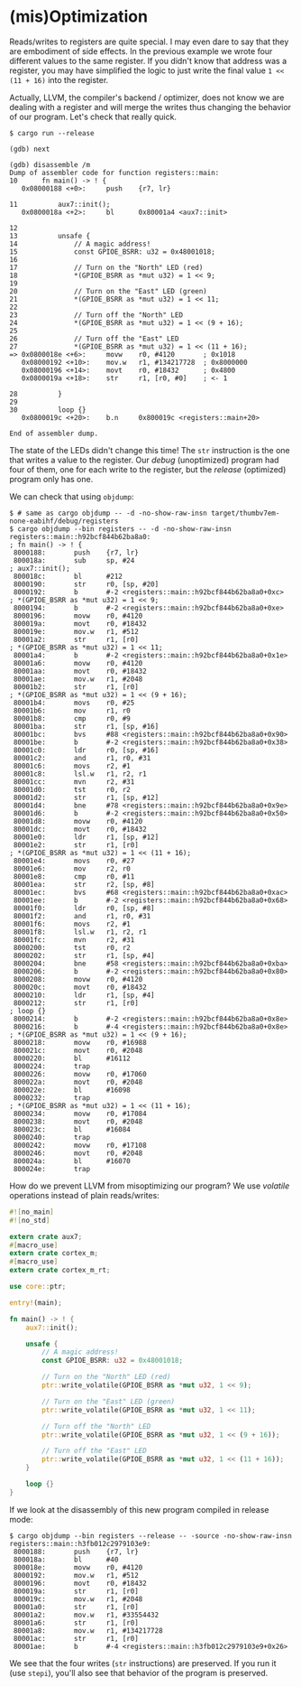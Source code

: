 # (mis)Optimization

Reads/writes to registers are quite special. I may even dare to say that they are embodiment of side
effects. In the previous example we wrote four different values to the same register. If you didn't
know that address was a register, you may have simplified the logic to just write the final value `1
<< (11 + 16)` into the register.

Actually, LLVM, the compiler's backend / optimizer, does not know we are dealing with a register and
will merge the writes thus changing the behavior of our program. Let's check that really quick.

``` console
$ cargo run --release

(gdb) next

(gdb) disassemble /m
Dump of assembler code for function registers::main:
10      fn main() -> ! {
   0x08000188 <+0>:     push    {r7, lr}

11          aux7::init();
   0x0800018a <+2>:     bl      0x80001a4 <aux7::init>

12
13          unsafe {
14              // A magic address!
15              const GPIOE_BSRR: u32 = 0x48001018;
16
17              // Turn on the "North" LED (red)
18              *(GPIOE_BSRR as *mut u32) = 1 << 9;
19
20              // Turn on the "East" LED (green)
21              *(GPIOE_BSRR as *mut u32) = 1 << 11;
22
23              // Turn off the "North" LED
24              *(GPIOE_BSRR as *mut u32) = 1 << (9 + 16);
25
26              // Turn off the "East" LED
27              *(GPIOE_BSRR as *mut u32) = 1 << (11 + 16);
=> 0x0800018e <+6>:     movw    r0, #4120       ; 0x1018
   0x08000192 <+10>:    mov.w   r1, #134217728  ; 0x8000000
   0x08000196 <+14>:    movt    r0, #18432      ; 0x4800
   0x0800019a <+18>:    str     r1, [r0, #0]    ; <- 1

28          }
29
30          loop {}
   0x0800019c <+20>:    b.n     0x800019c <registers::main+20>

End of assembler dump.
```

The state of the LEDs didn't change this time! The `str` instruction is the one that writes a value
to the register. Our *debug* (unoptimized) program had four of them, one for each write to the
register, but the *release* (optimized) program only has one.

We can check that using `objdump`:

``` console
$ # same as cargo objdump -- -d -no-show-raw-insn target/thumbv7em-none-eabihf/debug/registers
$ cargo objdump --bin registers -- -d -no-show-raw-insn
registers::main::h92bcf844b62ba8a0:
; fn main() -> ! {
 8000188:       push    {r7, lr}
 800018a:       sub     sp, #24
; aux7::init();
 800018c:       bl      #212
 8000190:       str     r0, [sp, #20]
 8000192:       b       #-2 <registers::main::h92bcf844b62ba8a0+0xc>
; *(GPIOE_BSRR as *mut u32) = 1 << 9;
 8000194:       b       #-2 <registers::main::h92bcf844b62ba8a0+0xe>
 8000196:       movw    r0, #4120
 800019a:       movt    r0, #18432
 800019e:       mov.w   r1, #512
 80001a2:       str     r1, [r0]
; *(GPIOE_BSRR as *mut u32) = 1 << 11;
 80001a4:       b       #-2 <registers::main::h92bcf844b62ba8a0+0x1e>
 80001a6:       movw    r0, #4120
 80001aa:       movt    r0, #18432
 80001ae:       mov.w   r1, #2048
 80001b2:       str     r1, [r0]
; *(GPIOE_BSRR as *mut u32) = 1 << (9 + 16);
 80001b4:       movs    r0, #25
 80001b6:       mov     r1, r0
 80001b8:       cmp     r0, #9
 80001ba:       str     r1, [sp, #16]
 80001bc:       bvs     #88 <registers::main::h92bcf844b62ba8a0+0x90>
 80001be:       b       #-2 <registers::main::h92bcf844b62ba8a0+0x38>
 80001c0:       ldr     r0, [sp, #16]
 80001c2:       and     r1, r0, #31
 80001c6:       movs    r2, #1
 80001c8:       lsl.w   r1, r2, r1
 80001cc:       mvn     r2, #31
 80001d0:       tst     r0, r2
 80001d2:       str     r1, [sp, #12]
 80001d4:       bne     #78 <registers::main::h92bcf844b62ba8a0+0x9e>
 80001d6:       b       #-2 <registers::main::h92bcf844b62ba8a0+0x50>
 80001d8:       movw    r0, #4120
 80001dc:       movt    r0, #18432
 80001e0:       ldr     r1, [sp, #12]
 80001e2:       str     r1, [r0]
; *(GPIOE_BSRR as *mut u32) = 1 << (11 + 16);
 80001e4:       movs    r0, #27
 80001e6:       mov     r2, r0
 80001e8:       cmp     r0, #11
 80001ea:       str     r2, [sp, #8]
 80001ec:       bvs     #68 <registers::main::h92bcf844b62ba8a0+0xac>
 80001ee:       b       #-2 <registers::main::h92bcf844b62ba8a0+0x68>
 80001f0:       ldr     r0, [sp, #8]
 80001f2:       and     r1, r0, #31
 80001f6:       movs    r2, #1
 80001f8:       lsl.w   r1, r2, r1
 80001fc:       mvn     r2, #31
 8000200:       tst     r0, r2
 8000202:       str     r1, [sp, #4]
 8000204:       bne     #58 <registers::main::h92bcf844b62ba8a0+0xba>
 8000206:       b       #-2 <registers::main::h92bcf844b62ba8a0+0x80>
 8000208:       movw    r0, #4120
 800020c:       movt    r0, #18432
 8000210:       ldr     r1, [sp, #4]
 8000212:       str     r1, [r0]
; loop {}
 8000214:       b       #-2 <registers::main::h92bcf844b62ba8a0+0x8e>
 8000216:       b       #-4 <registers::main::h92bcf844b62ba8a0+0x8e>
; *(GPIOE_BSRR as *mut u32) = 1 << (9 + 16);
 8000218:       movw    r0, #16988
 800021c:       movt    r0, #2048
 8000220:       bl      #16112
 8000224:       trap
 8000226:       movw    r0, #17060
 800022a:       movt    r0, #2048
 800022e:       bl      #16098
 8000232:       trap
; *(GPIOE_BSRR as *mut u32) = 1 << (11 + 16);
 8000234:       movw    r0, #17084
 8000238:       movt    r0, #2048
 800023c:       bl      #16084
 8000240:       trap
 8000242:       movw    r0, #17108
 8000246:       movt    r0, #2048
 800024a:       bl      #16070
 800024e:       trap
```

How do we prevent LLVM from misoptimizing our program? We use *volatile* operations instead of plain
reads/writes:

``` rust
#![no_main]
#![no_std]

extern crate aux7;
#[macro_use]
extern crate cortex_m;
#[macro_use]
extern crate cortex_m_rt;

use core::ptr;

entry!(main);

fn main() -> ! {
    aux7::init();

    unsafe {
        // A magic address!
        const GPIOE_BSRR: u32 = 0x48001018;

        // Turn on the "North" LED (red)
        ptr::write_volatile(GPIOE_BSRR as *mut u32, 1 << 9);

        // Turn on the "East" LED (green)
        ptr::write_volatile(GPIOE_BSRR as *mut u32, 1 << 11);

        // Turn off the "North" LED
        ptr::write_volatile(GPIOE_BSRR as *mut u32, 1 << (9 + 16));

        // Turn off the "East" LED
        ptr::write_volatile(GPIOE_BSRR as *mut u32, 1 << (11 + 16));
    }

    loop {}
}
```

If we look at the disassembly of this new program compiled in release mode:

``` console
$ cargo objdump --bin registers --release -- -source -no-show-raw-insn
registers::main::h3fb012c2979103e9:
 8000188:       push    {r7, lr}
 800018a:       bl      #40
 800018e:       movw    r0, #4120
 8000192:       mov.w   r1, #512
 8000196:       movt    r0, #18432
 800019a:       str     r1, [r0]
 800019c:       mov.w   r1, #2048
 80001a0:       str     r1, [r0]
 80001a2:       mov.w   r1, #33554432
 80001a6:       str     r1, [r0]
 80001a8:       mov.w   r1, #134217728
 80001ac:       str     r1, [r0]
 80001ae:       b       #-4 <registers::main::h3fb012c2979103e9+0x26>
```

We see that the four writes (`str` instructions) are preserved. If you run it (use `stepi`), you'll
also see that behavior of the program is preserved.
